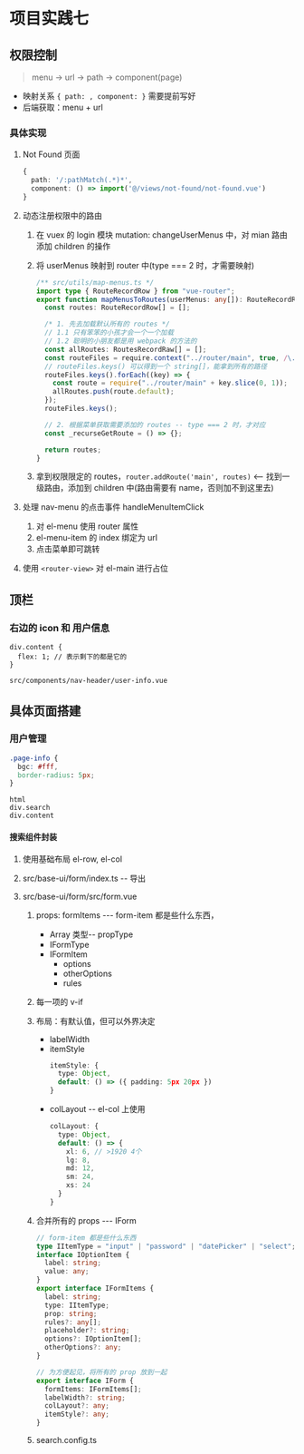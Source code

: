 <!--
 * @Author: East
 * @Date: 2021-12-06 10:29:59
 * @LastEditTime: 2021-12-08 11:17:32
 * @LastEditors: Please set LastEditors
 * @Description: 项目实践七
 * @FilePath: \forGreaterGood\vue3\37-项目实践七.md
-->

# 项目实践七

## 权限控制

> menu -> url -> path -> component(page)

- 映射关系 `{ path: , component: }` 需要提前写好
- 后端获取：menu + url

### 具体实现

1. Not Found 页面
   ```ts
   {
     path: '/:pathMatch(.*)*',
     component: () => import('@/views/not-found/not-found.vue')
   }
   ```
2. 动态注册权限中的路由

   1. 在 vuex 的 login 模块 mutation: changeUserMenus 中，对 mian 路由添加 children 的操作
   2. 将 userMenus 映射到 router 中(type === 2 时，才需要映射)

      ```ts
      /** src/utils/map-menus.ts */
      import type { RouteRecordRow } from "vue-router";
      export function mapMenusToRoutes(userMenus: any[]): RouteRecordRow[] {
        const routes: RouteRecordRow[] = [];

        /* 1. 先去加载默认所有的 routes */
        // 1.1 只有笨笨的小孩才会一个一个加载
        // 1.2 聪明的小朋友都是用 webpack 的方法的
        const allRoutes: RoutesRecordRaw[] = [];
        const routeFiles = require.context("../router/main", true, /\.ts$/); // true 表示要递归查询，正则表示匹配的文件
        // routeFiles.keys() 可以得到一个 string[]，能拿到所有的路径
        routeFiles.keys().forEach((key) => {
          const route = require("../router/main" + key.slice(0, 1));
          allRoutes.push(route.default);
        });
        routeFiles.keys();

        // 2. 根据菜单获取需要添加的 routes -- type === 2 时，才对应
        const _recurseGetRoute = () => {};

        return routes;
      }
      ```

   3. 拿到权限限定的 routes，`router.addRoute('main', routes)` <-- 找到一级路由，添加到 children 中(路由需要有 name，否则加不到这里去)

3. 处理 nav-menu 的点击事件 handleMenuItemClick

   1. 对 el-menu 使用 router 属性
   2. el-menu-item 的 index 绑定为 url
   3. 点击菜单即可跳转

4. 使用 `<router-view>` 对 el-main 进行占位

## 顶栏

### 右边的 icon 和 用户信息

```
div.content {
  flex: 1; // 表示剩下的都是它的
}

src/components/nav-header/user-info.vue
```

## 具体页面搭建

### 用户管理

```css
.page-info {
  bgc: #fff,
  border-radius: 5px;
}
```

```
html
div.search
div.content
```

#### 搜索组件封装

1. 使用基础布局 el-row, el-col
2. src/base-ui/form/index.ts -- 导出
3. src/base-ui/form/src/form.vue

   1. props: formItems --- form-item 都是些什么东西，
      - Array 类型-- propType
      - IFormType
      - IFormItem
        - options
        - otherOptions
        - rules
   2. 每一项的 v-if
   3. 布局：有默认值，但可以外界决定
      - labelWidth
      - itemStyle
        ```ts
        itemStyle: {
          type: Object,
          default: () => ({ padding: 5px 20px })
        }
        ```
      - colLayout -- el-col 上使用
        ```ts
        colLayout: {
          type: Object,
          default: () => {
            xl: 6, // >1920 4个
            lg: 8,
            md: 12,
            sm: 24,
            xs: 24
          }
        }
        ```
   4. 合并所有的 props --- IForm

      ```ts
      // form-item 都是些什么东西
      type IItemType = "input" | "password" | "datePicker" | "select";
      interface IOptionItem {
        label: string;
        value: any;
      }
      export interface IFormItems {
        label: string;
        type: IItemType;
        prop: string;
        rules?: any[];
        placeholder?: string;
        options?: IOptionItem[];
        otherOptions?: any;
      }

      // 为方便起见，将所有的 prop 放到一起
      export interface IForm {
        formItems: IFormItems[];
        labelWidth?: string;
        colLayout?: any;
        itemStyle?: any;
      }
      ```

   5. search.config.ts
